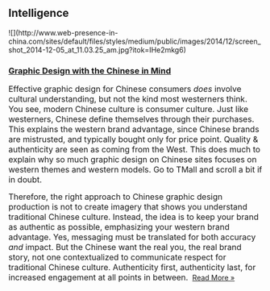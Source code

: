 ## Intelligence
 <div class="intelligence-items"> <article class="intelligence-item"> ![](http://www.web-presence-in-china.com/sites/default/files/styles/medium/public/images/2014/12/screen_shot_2014-12-05_at_11.03.25_am.jpg?itok=IHe2mkg6) <div class="intelligence-item-content"> 

### [Graphic Design with the Chinese in Mind](http://www.chinadigitalreview.com/know-your-role-web-design-with-the-chinese-in-mind/ "Graphic Design with the Chinese in Mind")

<span style="font-size: medium;">Effective graphic design for Chinese consumers _does_ involve cultural understanding, but not the kind most westerners think. You see, modern Chinese culture is consumer culture. Just like westerners, Chinese define themselves through their purchases. This explains the western brand advantage, since Chinese brands are mistrusted, and typically bought only for price point. Quality &amp; authenticity are seen as coming from the West. This does much to explain why so much graphic design on Chinese sites focuses on western themes and western models. Go to TMall and scroll a bit if in doubt.&#xA0;</span>

<span style="font-size: medium;">Therefore, the right approach to Chinese graphic design production is not to create imagery that shows you understand traditional Chinese culture. Instead, the idea is to keep your brand as authentic as possible, emphasizing your western brand advantage. Yes, messaging must be translated for both accuracy _and_ impact. But the Chinese want the real you, the real brand story, not one contextualized to communicate respect for traditional Chinese culture. Authenticity first, authenticity last, for increased engagement at all points in between.&#xA0;</span>
 [Read More &#xBB;](http://www.chinadigitalreview.com/know-your-role-web-design-with-the-chinese-in-mind/ "Graphic Design with the Chinese in Mind") </div> </article> </div>